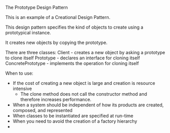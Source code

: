 The Prototype Design Pattern

This is an example of a Creational Design Pattern.

This design pattern specifies the kind of objects to create using a prototypical instance.

It creates new objects by copying the prototype.

There are three classes:
Client - creates a new object by asking a prototype to clone itself
Prototype - declares an interface for cloning itself
ConcretePrototype - implements the operation for cloning itself

When to use:
- If the cost of creating a new object is large and creation is resource intensive
  - The clone method does not call the constructor method and therefore increases performance.
- When a system should be independent of how its products are created, composed, and represented
- When classes to be instantiated are specified at run-time
- When you need to avoid the creation of a factory hierarchy
- 
